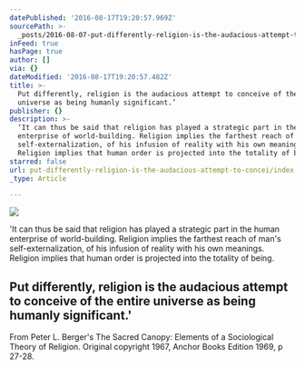 ```yaml
---
datePublished: '2016-08-17T19:20:57.969Z'
sourcePath: >-
  _posts/2016-08-07-put-differently-religion-is-the-audacious-attempt-to-concei.md
inFeed: true
hasPage: true
author: []
via: {}
dateModified: '2016-08-17T19:20:57.482Z'
title: >-
  Put differently, religion is the audacious attempt to conceive of the entire
  universe as being humanly significant.’
publisher: {}
description: >-
  ‘It can thus be said that religion has played a strategic part in the human
  enterprise of world-building. Religion implies the farthest reach of man’s
  self-externalization, of his infusion of reality with his own meanings.
  Religion implies that human order is projected into the totality of being.
starred: false
url: put-differently-religion-is-the-audacious-attempt-to-concei/index.html
_type: Article

---
```

![](https://the-grid-user-content.s3-us-west-2.amazonaws.com/6f86f294-9ead-4db7-92a4-43a0e8f24c57.jpg)

'It can thus be said that religion has played a strategic part in the human enterprise of world-building. Religion implies the farthest reach of man's self-externalization, of his infusion of reality with his own meanings. Religion implies that human order is projected into the totality of being.

## Put differently, religion is the audacious attempt to conceive of the entire universe as being humanly significant.'

From Peter L. Berger's The Sacred Canopy: Elements of a Sociological Theory of Religion. Original copyright 1967, Anchor Books Edition 1969, p 27-28\.